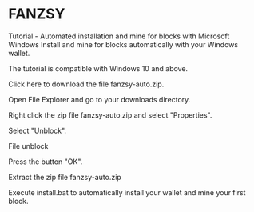 # FANZSY
Tutorial - Automated installation and mine for blocks with Microsoft Windows
Install and mine for blocks automatically with your Windows wallet.

The tutorial is compatible with Windows 10 and above.

Click here to download the file fanzsy-auto.zip.

Open File Explorer and go to your downloads directory.

Right click the zip file fanzsy-auto.zip and select "Properties".

Select "Unblock".

File unblock

Press the button "OK".

Extract the zip file fanzsy-auto.zip

Execute install.bat to automatically install your wallet and mine your first block.
